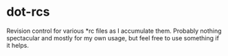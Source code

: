 # dot-rcs
Revision control for various *rc files as I accumulate them. Probably nothing spectacular and mostly for my own usage, but feel free to use something if it helps. 
